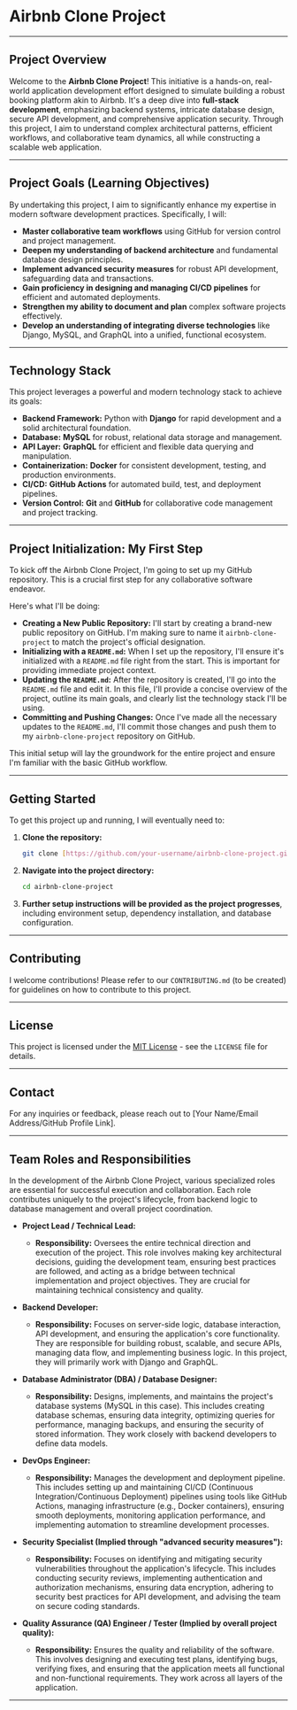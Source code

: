 # Airbnb Clone Project

---

## Project Overview

Welcome to the **Airbnb Clone Project**! This initiative is a hands-on, real-world application development effort designed to simulate building a robust booking platform akin to Airbnb. It's a deep dive into **full-stack development**, emphasizing backend systems, intricate database design, secure API development, and comprehensive application security. Through this project, I aim to understand complex architectural patterns, efficient workflows, and collaborative team dynamics, all while constructing a scalable web application.

---

## Project Goals (Learning Objectives)

By undertaking this project, I aim to significantly enhance my expertise in modern software development practices. Specifically, I will:

* **Master collaborative team workflows** using GitHub for version control and project management.
* **Deepen my understanding of backend architecture** and fundamental database design principles.
* **Implement advanced security measures** for robust API development, safeguarding data and transactions.
* **Gain proficiency in designing and managing CI/CD pipelines** for efficient and automated deployments.
* **Strengthen my ability to document and plan** complex software projects effectively.
* **Develop an understanding of integrating diverse technologies** like Django, MySQL, and GraphQL into a unified, functional ecosystem.

---

## Technology Stack

This project leverages a powerful and modern technology stack to achieve its goals:

* **Backend Framework:** Python with **Django** for rapid development and a solid architectural foundation.
* **Database:** **MySQL** for robust, relational data storage and management.
* **API Layer:** **GraphQL** for efficient and flexible data querying and manipulation.
* **Containerization:** **Docker** for consistent development, testing, and production environments.
* **CI/CD:** **GitHub Actions** for automated build, test, and deployment pipelines.
* **Version Control:** **Git** and **GitHub** for collaborative code management and project tracking.

---

## Project Initialization: My First Step

To kick off the Airbnb Clone Project, I'm going to set up my GitHub repository. This is a crucial first step for any collaborative software endeavor.

Here's what I'll be doing:

* **Creating a New Public Repository:** I'll start by creating a brand-new public repository on GitHub. I'm making sure to name it `airbnb-clone-project` to match the project's official designation.
* **Initializing with a `README.md`:** When I set up the repository, I'll ensure it's initialized with a `README.md` file right from the start. This is important for providing immediate project context.
* **Updating the `README.md`:** After the repository is created, I'll go into the `README.md` file and edit it. In this file, I'll provide a concise overview of the project, outline its main goals, and clearly list the technology stack I'll be using.
* **Committing and Pushing Changes:** Once I've made all the necessary updates to the `README.md`, I'll commit those changes and push them to my `airbnb-clone-project` repository on GitHub.

This initial setup will lay the groundwork for the entire project and ensure I'm familiar with the basic GitHub workflow.

---

## Getting Started

To get this project up and running, I will eventually need to:

1.  **Clone the repository:**
    ```bash
    git clone [https://github.com/your-username/airbnb-clone-project.git](https://github.com/your-username/airbnb-clone-project.git)
    ```
2.  **Navigate into the project directory:**
    ```bash
    cd airbnb-clone-project
    ```
3.  **Further setup instructions will be provided as the project progresses**, including environment setup, dependency installation, and database configuration.

---

## Contributing

I welcome contributions! Please refer to our `CONTRIBUTING.md` (to be created) for guidelines on how to contribute to this project.

---

## License

This project is licensed under the [MIT License](LICENSE) - see the `LICENSE` file for details.

---

## Contact

For any inquiries or feedback, please reach out to [Your Name/Email Address/GitHub Profile Link].


---

## Team Roles and Responsibilities

In the development of the Airbnb Clone Project, various specialized roles are essential for successful execution and collaboration. Each role contributes uniquely to the project's lifecycle, from backend logic to database management and overall project coordination.

* **Project Lead / Technical Lead:**
    * **Responsibility:** Oversees the entire technical direction and execution of the project. This role involves making key architectural decisions, guiding the development team, ensuring best practices are followed, and acting as a bridge between technical implementation and project objectives. They are crucial for maintaining technical consistency and quality.

* **Backend Developer:**
    * **Responsibility:** Focuses on server-side logic, database interaction, API development, and ensuring the application's core functionality. They are responsible for building robust, scalable, and secure APIs, managing data flow, and implementing business logic. In this project, they will primarily work with Django and GraphQL.

* **Database Administrator (DBA) / Database Designer:**
    * **Responsibility:** Designs, implements, and maintains the project's database systems (MySQL in this case). This includes creating database schemas, ensuring data integrity, optimizing queries for performance, managing backups, and ensuring the security of stored information. They work closely with backend developers to define data models.

* **DevOps Engineer:**
    * **Responsibility:** Manages the development and deployment pipeline. This includes setting up and maintaining CI/CD (Continuous Integration/Continuous Deployment) pipelines using tools like GitHub Actions, managing infrastructure (e.g., Docker containers), ensuring smooth deployments, monitoring application performance, and implementing automation to streamline development processes.

* **Security Specialist (Implied through "advanced security measures"):**
    * **Responsibility:** Focuses on identifying and mitigating security vulnerabilities throughout the application's lifecycle. This includes conducting security reviews, implementing authentication and authorization mechanisms, ensuring data encryption, adhering to security best practices for API development, and advising the team on secure coding standards.

* **Quality Assurance (QA) Engineer / Tester (Implied by overall project quality):**
    * **Responsibility:** Ensures the quality and reliability of the software. This involves designing and executing test plans, identifying bugs, verifying fixes, and ensuring that the application meets all functional and non-functional requirements. They work across all layers of the application.

---
